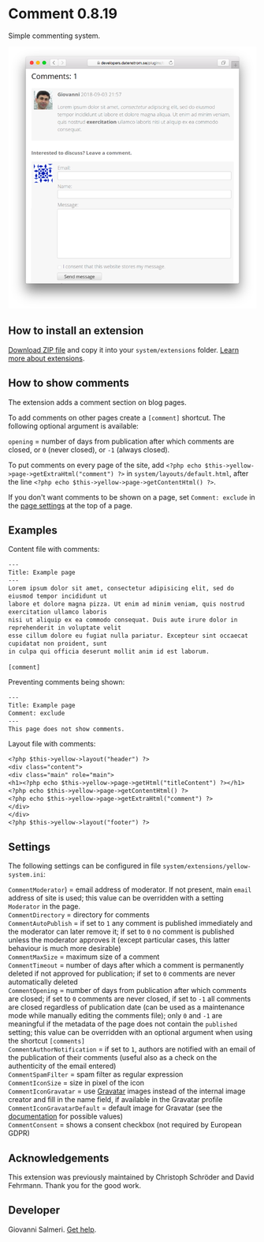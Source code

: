# Comment 0.8.19

Simple commenting system.

<p align="center"><img src="comment-screenshot.png?raw=true" alt="Screenshot"></p>

## How to install an extension

[Download ZIP file](https://github.com/GiovanniSalmeri/yellow-comment/archive/main.zip) and copy it into your `system/extensions` folder. [Learn more about extensions](https://github.com/annaesvensson/yellow-update).

## How to show comments

The extension adds a comment section on blog pages.

To add comments on other pages create a `[comment]` shortcut. The following optional argument is available:

`opening` = number of days from publication after which comments are closed, or `0` (never closed), or `-1` (always closed).

To put comments on every page of the site, add `<?php echo $this->yellow->page->getExtraHtml("comment") ?>` in  `system/layouts/default.html`, after the line `<?php echo $this->yellow->page->getContentHtml() ?>`.

If you don't want comments to be shown on a page, set `Comment: exclude` in the [page settings](https://github.com/annaesvensson/yellow-core#settings-page) at the top of a page.

## Examples

Content file with comments:

    ---
    Title: Example page
    ---
    Lorem ipsum dolor sit amet, consectetur adipisicing elit, sed do eiusmod tempor incididunt ut 
    labore et dolore magna pizza. Ut enim ad minim veniam, quis nostrud exercitation ullamco laboris 
    nisi ut aliquip ex ea commodo consequat. Duis aute irure dolor in reprehenderit in voluptate velit 
    esse cillum dolore eu fugiat nulla pariatur. Excepteur sint occaecat cupidatat non proident, sunt 
    in culpa qui officia deserunt mollit anim id est laborum.
    
    [comment]

Preventing comments being shown:

    ---
    Title: Example page
    Comment: exclude
    ---
    This page does not show comments.

Layout file with comments:

    <?php $this->yellow->layout("header") ?>
    <div class="content">
    <div class="main" role="main">
    <h1><?php echo $this->yellow->page->getHtml("titleContent") ?></h1>
    <?php echo $this->yellow->page->getContentHtml() ?>
    <?php echo $this->yellow->page->getExtraHtml("comment") ?>
    </div>
    </div>
    <?php $this->yellow->layout("footer") ?>

## Settings

The following settings can be configured in file `system/extensions/yellow-system.ini`:

`CommentModerator`) = email address of moderator. If not present, main `email` address of site is used; this value can be overridden with a setting `Moderator` in the page.  
`CommentDirectory` = directory for comments  
`CommentAutoPublish` = if set to `1` any comment is published immediately and the moderator can later remove it; if set to `0` no comment is published unless the moderator approves it (except particular cases, this latter behaviour is much more desirable)  
`CommentMaxSize` = maximum size of a comment  
`CommentTimeout` = number of days after which a comment is permanently deleted if not approved for publication; if set to `0` comments are never automatically deleted  
`CommentOpening` = number of days from publication after which comments are closed; if set to `0` comments are never closed, if set to `-1` all comments are closed regardless of publication date (can be used as a maintenance mode while manually editing the comments file); only `0` and `-1` are meaningful if the metadata of the page does not contain the `published` setting; this value can be overridden with an optional argument when using the shortcut `[comments]`  
`CommentAuthorNotification` = if set to `1`, authors are notified with an email of the publication of their comments (useful also as a check on the authenticity of the email entered)  
`CommentSpamFilter` = spam filter as regular expression  
`CommentIconSize` = size in pixel of the icon  
`CommentIconGravatar` = use [Gravatar](https://en.gravatar.com/) images instead of the internal image creator and fill in the name field, if available in the Gravatar profile  
`CommentIconGravatarDefault` = default image for Gravatar (see the [documentation](https://en.gravatar.com/site/implement/images/) for possible values)  
`CommentConsent` = shows a consent checkbox (not required by European GDPR)   

## Acknowledgements

This extension was previously maintained by Christoph Schröder and David Fehrmann. Thank you for the good work.

## Developer

Giovanni Salmeri. [Get help](https://datenstrom.se/yellow/help/).
